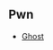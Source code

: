 ## Pwn

- [Ghost](https://github.com/muhammadhendro/CTF-Writeups/tree/master/2019/ASGama%202019/kode)
